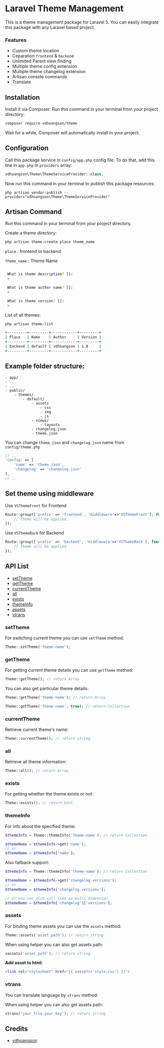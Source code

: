 # Laravel Theme Management

This is a theme management package for Laravel 5. You can easily integrate this package with any Laravel based project.

### Features

* Custom theme location
* Ceparation `frontend` & `backend`
* Unlimited Parent view finding
* Multiple theme config extension
* Multiple theme changelog extension
* Artisan console commands
* Translate

## Installation

Install it via Composer. Run this command in your terminal from your project directory:

```sh
composer require vdhoangson/theme
```

Wait for a while, Composer will automatically install in your project.

## Configuration

Call this package service in `config/app.php` config file. To do that, add this line in `app.php` in `providers` array:

```php
vdhoangson\Theme\ThemeServiceProvider::class,
```

Now run this command in your terminal to publish this package resources:

```
php artisan vendor:publish --provider="vdhoangson\Theme\ThemeServiceProvider"
```

## Artisan Command
Run this command in your terminal from your project directory.

Create a theme directory:
```sh
php artisan theme:create place theme_name
```

`place` : frontend or backend

`theme_name` : Theme Name

```sh

 What is theme description? []:
 > 

 What is theme author name? []:
 >  

 What is theme version? []:
 > 

```
List of all themes:
```sh
php artisan theme:list

+---------+---------+------------+---------+
| Place   | Name    | Author     | Version |
+---------+---------+------------+---------+
| backend | default | vdhoangson | 1.0     |
+---------+---------+------------+---------+
```

## Example folder structure:
```
- app/
- ..
- ..
- public/
    - themes/
        - default/
            - assets
                - css
                - img
                - js
            - views/
                - layouts
            - changelog.json        
            - theme.json
```
You can change `theme.json` and `changelog.json` name from `config/theme.php`

```php
// ..
'config' => [
    'name' => 'theme.json',
    'changelog' => 'changelog.json'
],
// ..
```

## Set theme using middleware

Use `VSThemeFront` for Frontend

```php
Route::group(['prefix' => 'frontend', 'middleware'=>'VSThemeFront'], function() {
    // Theme will be applied.
});
```

Use `VSThemeBack` for Backend

```php
Route::group(['prefix' => 'backend', 'middleware'=>'VSThemeBack'], function() {
    // Theme will be applied.
});
```

## API List
- [setTheme](https://github.com/vdhoangson/theme#setTheme)
- [getTheme](https://github.com/vdhoangson/theme#getTheme)
- [currentTheme](https://github.com/vdhoangson/theme#currentTheme)
- [all](https://github.com/vdhoangson/theme#all)
- [exists](https://github.com/vdhoangson/theme#exists)
- [themeInfo](https://github.com/vdhoangson/theme#themeInfo)
- [assets](https://github.com/vdhoangson/theme#assets)
- [vtrans](https://github.com/vdhoangson/theme#vtrans)

### setTheme

For switching current theme you can use `setTheme` method.

```php
Theme::setTheme('theme-name');
```

### getTheme

For getting current theme details you can use `getTheme` method:

```php
Theme::getTheme(); // return Array
```
You can also get particular theme details:
```php
Theme::getTheme('theme-name'); // return Array
```

```php
Theme::getTheme('theme-name', true); // return Collection
```

### currentTheme

Retrieve current theme's name:

```php
Theme::currentTheme(); // return string
```

### all

Retrieve all theme information:

```php
Theme::all(); // return Array
```

### exists

For getting whether the theme exists or not:

```php
Theme::exists(); // return bool
```

### themeInfo

For info about the specified theme:

```php
$themeInfo = Theme::themeInfo('theme-name'); // return Collection

$themeName = $themeInfo->get('name');
// or
$themeName = $themeInfo['name'];
```
Also fallback support:
```php
$themeInfo = Theme::themeInfo('theme-name'); // return Collection

$themeName = $themeInfo->get('changelog.versions');
// or
$themeName = $themeInfo['changelog.versions'];

// or you can also call like as multi dimension
$themeName = $themeInfo['changelog']['versions'];
```

### assets

For binding theme assets you can use the `assets` method:

```php
Theme::assets('asset_path'); // return string
```

When using helper you can also get assets path:
```php
vassets('asset_path'); // return string
```

**Add asset to html:**
```php
<link rel="stylesheet" href="{{ vassets('style.css') }}">
```

### vtrans

You can translate language by `vtrans` method:

When using helper you can also get assets path:
```php
vtrans('your_file.your_key'); // return string
```

## Credits

- [vdhoangson](https://github.com/vdhoangson)